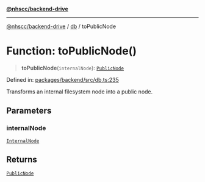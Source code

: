 [**@nhscc/backend-drive**](../../README.md)

***

[@nhscc/backend-drive](../../README.md) / [db](../README.md) / toPublicNode

# Function: toPublicNode()

> **toPublicNode**(`internalNode`): [`PublicNode`](../type-aliases/PublicNode.md)

Defined in: [packages/backend/src/db.ts:235](https://github.com/nhscc/drive.api.hscc.bdpa.org/blob/df5b4b7c72e05ed9c30cb0da8579abce7387b8fa/packages/backend/src/db.ts#L235)

Transforms an internal filesystem node into a public node.

## Parameters

### internalNode

[`InternalNode`](../type-aliases/InternalNode.md)

## Returns

[`PublicNode`](../type-aliases/PublicNode.md)

